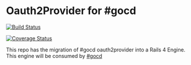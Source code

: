 # Oauth2Provider for #gocd

[![Build Status](https://snap-ci.com/sachinsudheendra/gocd_oauth2_provider_engine/branch/master/build_image)](https://snap-ci.com/sachinsudheendra/gocd_oauth2_provider_engine/branch/master)

[![Coverage Status](https://img.shields.io/coveralls/sachinsudheendra/gocd_oauth2_provider_engine.svg)](https://coveralls.io/r/sachinsudheendra/gocd_oauth2_provider_engine)

This repo has the migration of #gocd oauth2provider into a Rails 4 Engine. This engine will be consumed by [#gocd](http://go.cd)
